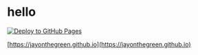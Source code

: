

# hello

[![Deploy to GitHub Pages](https://github.com/jayonthegreen/jayonthegreen.github.io/actions/workflows/deploy.yml/badge.svg)](https://github.com/jayonthegreen/jayonthegreen.github.io/actions/workflows/deploy.yml)

[https://jayonthegreen.github.io](https://jayonthegreen.github.io) 
